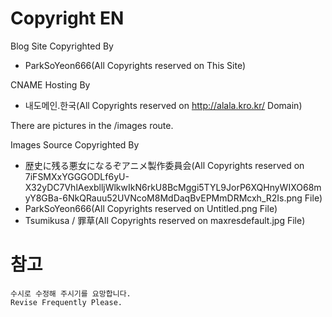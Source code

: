 # Copyright EN
Blog Site Copyrighted By
* ParkSoYeon666(All Copyrights reserved on This Site)

CNAME Hosting By
* 내도메인.한국(All Copyrights reserved on http://alala.kro.kr/ Domain)

There are pictures in the /images route.

Images Source Copyrighted By
* 歴史に残る悪女になるぞアニメ製作委員会(All Copyrights reserved on 7iFSMXxYGGGODLf6yU-X32yDC7VhlAexblljWlkwIkN6rkU8BcMggi5TYL9JorP6XQHnyWIXO68myY8GBa-6NkQRauu52UVNcoM8MdDaqBvEPMmDRMcxh_R2Is.png File)
* ParkSoYeon666(All Copyrights reserved on Untitled.png File)
* Tsumikusa / 罪草(All Copyrights reserved on maxresdefault.jpg File)

# 참고
```
수시로 수정해 주시기를 요망합니다.
Revise Frequently Please.
```
